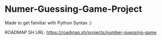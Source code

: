# Numer-Guessing-Game-Project
Made to get familiar with Python Syntax :)

ROADMAP SH URL: https://roadmap.sh/projects/number-guessing-game
